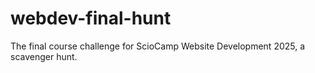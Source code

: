 # webdev-final-hunt
The final course challenge for ScioCamp Website Development 2025, a scavenger hunt.
